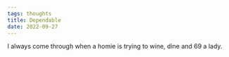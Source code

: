 ```yaml
---
tags: thoughts
title: Dependable
date: 2022-09-27
---
```


I always come through when a homie is trying to wine, dine and 69 a lady.